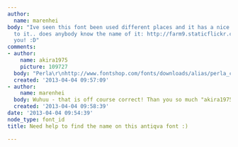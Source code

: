 ```yaml
---
author:
  name: marenhei
body: "Ive seen this font been used different places and it has a nice round feeling
  to it.. does anybody know the name of it: http://farm9.staticflickr.com/8190/8366317222_a2a58f5964.jpg\r\n\r\nThank
  you! :D"
comments:
- author:
    name: akira1975
    picture: 109727
  body: "Perla\r\nhttp://www.fontshop.com/fonts/downloads/alias/perla_complete_pack_ot/"
  created: '2013-04-04 09:57:09'
- author:
    name: marenhei
  body: Wuhuu - that is off course correct! Than you so much "akira1975"! :)
  created: '2013-04-04 09:58:39'
date: '2013-04-04 09:54:39'
node_type: font_id
title: Need help to find the name on this antiqva font :)

---
```

